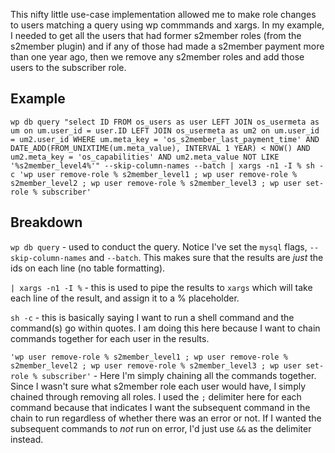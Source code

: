 This nifty little use-case implementation allowed me to make role changes to users matching a query using wp commmands and xargs.  In my example, I needed to get all the users that had former s2member roles (from the s2member plugin) and if any of those had made a s2member payment more than one year ago, then we remove any s2member roles and add those users to the subscriber role.

## Example

```
wp db query "select ID FROM os_users as user LEFT JOIN os_usermeta as um on um.user_id = user.ID LEFT JOIN os_usermeta as um2 on um.user_id = um2.user_id WHERE um.meta_key = 'os_s2member_last_payment_time' AND DATE_ADD(FROM_UNIXTIME(um.meta_value), INTERVAL 1 YEAR) < NOW() AND um2.meta_key = 'os_capabilities' AND um2.meta_value NOT LIKE '%s2member_level4%'" --skip-column-names --batch | xargs -n1 -I % sh -c 'wp user remove-role % s2member_level1 ; wp user remove-role % s2member_level2 ; wp user remove-role % s2member_level3 ; wp user set-role % subscriber'
```

## Breakdown

`wp db query` - used to conduct the query.  Notice I've set the `mysql` flags, `--skip-column-names` and `--batch`.  This makes sure that the results are _just_ the ids on each line (no table formatting).

`| xargs -n1 -I %` - this is used to pipe the results to `xargs` which will take each line of the result, and assign it to a % placeholder.

`sh -c` - this is basically saying I want to run a shell command and the command(s) go within quotes.  I am doing this here because I want to chain commands together for each user in the results.

`'wp user remove-role % s2member_level1 ; wp user remove-role % s2member_level2 ; wp user remove-role % s2member_level3 ; wp user set-role % subscriber'` - Here I'm simply chaining all the commands together.  Since I wasn't sure what s2member role each user would have, I simply chained through removing all roles.  I used the `;` delimiter here for each command because that indicates I want the subsequent command in the chain to run regardless of whether there was an error or not.  If I wanted the subsequent commands to _not_ run on error, I'd just use `&&` as the delimiter instead.
